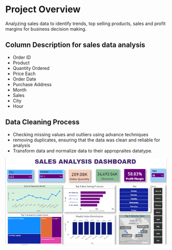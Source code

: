 # Project Overview

Analyzing sales data to identify trends, top selling products, sales and profit margins for business decision making.

## Column Description for sales data analysis
- Order ID
- Product
- Quantity Ordered
- Price Each
- Order Date
- Purchase Address
- Month
- Sales
- City
- Hour

## Data Cleaning Process
- Checking missing values and outliers using advance techniques
- removing duplicates, ensuring that the data was clean and reliable for analysis
- Transform data and normalize data to their appropraites datatype.

<img src='sales_dashboard1.PNG'>
